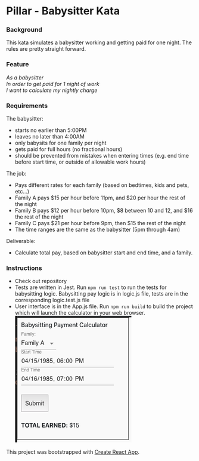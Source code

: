 # Pillar - Babysitter Kata

### Background
This kata simulates a babysitter working and getting paid for one night.  The rules are pretty straight forward.

### Feature
*As a babysitter<br>
In order to get paid for 1 night of work<br>
I want to calculate my nightly charge<br>*

### Requirements
The babysitter:
- starts no earlier than 5:00PM
- leaves no later than 4:00AM
- only babysits for one family per night
- gets paid for full hours (no fractional hours)
- should be prevented from mistakes when entering times (e.g. end time before start time, or outside of allowable work hours)

The job:
- Pays different rates for each family (based on bedtimes, kids and pets, etc...)
- Family A pays $15 per hour before 11pm, and $20 per hour the rest of the night
- Family B pays $12 per hour before 10pm, $8 between 10 and 12, and $16 the rest of the night
- Family C pays $21 per hour before 9pm, then $15 the rest of the night
- The time ranges are the same as the babysitter (5pm through 4am)

Deliverable:
- Calculate total pay, based on babysitter start and end time, and a family.

### Instructions
- Check out repository
- Tests are written in Jest.  Run `npm run test` to run the tests for babysitting logic. Babysitting pay logic is in logic.js file, tests are in the corresponding logic.test.js file
- User interface is in the App.js file. Run `npm run build` to build the project which will launch the calculator in your web browser.
![Screenshot of babysitting calculator](https://github.com/propstm/pillar-babysitter-kata/blob/master/babysitterCalcScreenshot.png)




This project was bootstrapped with [Create React App](https://github.com/facebook/create-react-app).


